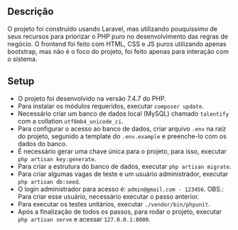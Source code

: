 ## Descrição
O projeto foi construído usando Laravel, mas utilizando pouquíssimo de seus recursos para
priorizar o PHP puro no desenvolvimento das regras de negócio. O frontend foi feito com HTML,
CSS e JS puros utilizando apenas bootstrap, mas não é o foco do projeto, foi feito apenas para
interação com o sistema.

## Setup
- O projeto foi desenvolvido na versão 7.4.7 do PHP.
- Para instalar os módulos requeridos, executar `composer update`.
- Necessário criar um banco de dados local (MySQL) chamado `talentify` com a collation `utf8mb4_unicode_ci`.
- Para configurar o acesso ao banco de dados, criar arquivo `.env` na raíz do projeto, segunido a template do `.env.example` e preenche-lo com os dados do banco.
- É necessário gerar uma chave única para o projeto, para isso, executar `php artisan key:generate`.
- Para criar a estrutura do banco de dados, executar `php artisan migrate`.
- Para criar algumas vagas de teste e um usuário administrador, executar `php artisan db:seed`.
- O login administrador para acesso é: `admin@gmail.com - 123456`. OBS.: Para criar esse usuário, necessário executar o passo anterior.
- Para executar os testes unitários, executar `./vendor/bin/phpunit`.
- Após a finalização de todos os passos, para rodar o projeto, executar `php artisan serve` e
acessar `127.0.0.1:8000`.